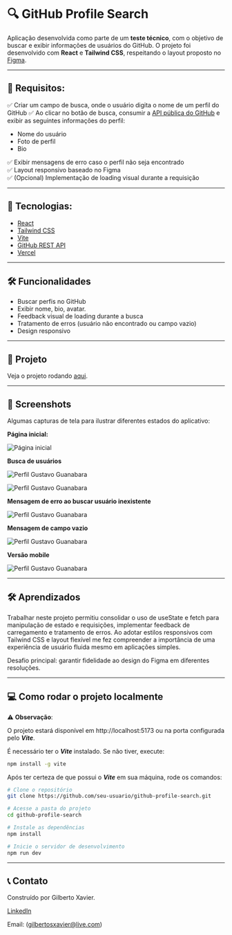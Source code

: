 # 🔍 GitHub Profile Search


Aplicação desenvolvida como parte de um **teste técnico**, com o objetivo de buscar e exibir informações de usuários do GitHub. O projeto foi desenvolvido com **React** e **Tailwind CSS**, respeitando o layout proposto no [Figma](https://www.figma.com/proto/DqtFxC6312M32mLt8FpJjq/inovation-class?page-id=22%3A2864&node-id=22-4293&viewport=359%2C115%2C0.25&t=SHsEqEgaMrXGMKwv-1&scaling=scale-down-width&content-scaling=fixed&starting-point-node-id=22%3A4293).

---


## 🧪 Requisitos:


✅ Criar um campo de busca, onde o usuário digita o nome de um perfil do GitHub 
✅ Ao clicar no botão de busca, consumir a [API pública do GitHub](https://api.github.com/) e exibir as seguintes informações do perfil:

- Nome do usuário
- Foto de perfil
- Bio

✅ Exibir mensagens de erro caso o perfil não seja encontrado  
✅ Layout responsivo baseado no Figma  
✅ (Opcional) Implementação de loading visual durante a requisição


---


## 🚀 Tecnologias:

- [React](https://pt-br.react.dev/blog/2023/03/16/introducing-react-dev)
- [Tailwind CSS](https://tailwindcss.com/)
- [Vite](https://vite.dev/)
- [GitHub REST API](https://docs.github.com/pt/rest/quickstart?apiVersion=2022-11-28)
- [Vercel](https://vercel.com/home)


---


## 🛠️ Funcionalidades

- Buscar perfis no GitHub
- Exibir nome, bio, avatar.
- Feedback visual de loading durante a busca
- Tratamento de erros (usuário não encontrado ou campo vazio)
- Design responsivo


---



## 📌 Projeto 



Veja o projeto rodando [aqui](https://teste-avanti-github-search.vercel.app/).


---



## 📸 Screenshots

Algumas capturas de tela para ilustrar diferentes estados do aplicativo:

**Página inicial:**

![Página inicial](./images/home.png)

**Busca de usuários**

![Perfil Gustavo Guanabara](./images/profile-guanabara.png)

![Perfil Gustavo Guanabara](./images/profile-avanti.png)


**Mensagem de erro ao buscar usuário inexistente**

![Perfil Gustavo Guanabara](./images/erro.png)

**Mensagem de campo vazio**

![Perfil Gustavo Guanabara](./images/vazio.png)

**Versão mobile**

![Perfil Gustavo Guanabara](./images/mobile.png)


---


## 🛠️ Aprendizados

Trabalhar neste projeto permitiu consolidar o uso de useState e fetch para manipulação de estado e requisições, implementar feedback de carregamento e tratamento de erros. Ao adotar estilos responsivos com Tailwind CSS e layout flexível me fez compreender a importância de uma experiência de usuário fluida mesmo em aplicações simples.

Desafio principal: garantir fidelidade ao design do Figma em diferentes resoluções.


---


## 💻 Como rodar o projeto localmente


⚠️ **Observação**: 

O projeto estará disponível em http://localhost:5173 ou na porta configurada pelo ***Vite***.

É necessário ter o ***Vite*** instalado. Se não tiver, execute:




```bash
npm install -g vite
```


Após ter certeza de que possui o ***Vite*** em sua máquina, rode os comandos:



```bash
# Clone o repositório
git clone https://github.com/seu-usuario/github-profile-search.git

# Acesse a pasta do projeto
cd github-profile-search

# Instale as dependências
npm install

# Inicie o servidor de desenvolvimento
npm run dev
```





---


## 📞 Contato

Construído por Gilberto Xavier.

[LinkedIn](https://www.linkedin.com/in/gilbertosx/)

Email: (gilbertosxavier@live.com)
